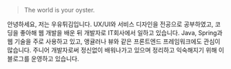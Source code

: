 > The world is your oyster. 

안녕하세요, 저는 우유튀김입니다.
UX/UI와 서비스 디자인을 전공으로 공부하였고, 코딩을 좋아해 웹 개발을 배운 뒤 개발자로 IT회사에서 일하고 있습니다. 
Java, Spring과 웹 기술을 주로 사용하고 있고, 앵귤러나 뷰와 같은 프론트엔드 프레임워크에도 관심이 많습니다.
주니어 개발자로써 정신없이 배워나가고 있으며 정리하고 익숙해지기 위해 이 블로그를 운영하고 있습니다.

<!-- 

##### [My PL Spectrum (WIP 🚧)](https://huangxuan.me/2020/05/05/pl-chart/)
I made a chart to visualize my experiences and interests on some of the programming languages.   I know, I know this could be very contraversial. But it's a quite self-entertaining side project to do right? So have fun and don't take it too serious!

##### Appearence

- [Upgrading to Progressive Web Apps][9] · [JSConf China Shanghai 2017](http://2017.jsconf.cn/)
- Building Progressive Web Apps · [CSDI Guangzhou 2017](http://www.csdisummit.com/)
- The State of Progressive Web App · GDG IO Redux Beijing 2017
- PWA Rehashing · Baidu HQ Beijing 2017
- [Service Worker 101][5] · GDG DevFest Beijing 2016
- [Progressive Web Apps][4] · QCon Shanghai 2016
- Progressive Web App in my POV · GDG IO Redux Beijing 2016
- [CSS Still Sucks 2015][2] · 2015
- [JavaScript Modularization Journey][1] · 2015

[1]: //huangxuan.me/2015/07/09/js-module-7day/
[2]: //huangxuan.me/2015/12/28/css-sucks-2015/
[3]: //huangxuan.me/2016/06/05/pwa-in-my-pov/
[4]: //huangxuan.me/2016/10/20/pwa-qcon2016/
[5]: //huangxuan.me/2016/11/20/sw-101-gdgdf/
[6]: https://yanshuo.io/assets/player/?deck=58ac8598b123db0067292f92 "PWA Rehashing"
[7]: https://yanshuo.io/assets/player/?deck=593ad6fbfe88c2006a0a0d6d "The State of PWA"
[8]: https://yanshuo.io/assets/player/?deck=594d673d570c357d0698a950 "Building PWA"
[9]: //huangxuan.me/jsconfcn2017/ -->
